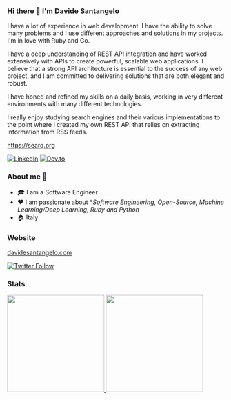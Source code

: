 ### Hi there 👋 I'm Davide Santangelo

I have a lot of experience in web development. I have the ability to solve many problems and I use different approaches and solutions in my projects. I'm in love with Ruby and Go.

I have a deep understanding of REST API integration and have worked extensively with APIs to create powerful, scalable web applications. I believe that a strong API architecture is essential to the success of any web project, and I am committed to delivering solutions that are both elegant and robust.

I have honed and refined my skills on a daily basis, working in very different environments with many different technologies. 

I really enjoy studying search engines and their various implementations to the point where I created my own REST API that relies on extracting information from RSS feeds. 

https://searq.org


<p> <a href="https://www.linkedin.com/in/davidesantangelo/" target="_blank"><img alt="LinkedIn" src="https://img.shields.io/badge/linkedin-%230077B5.svg?&style=for-the-badge&logo=linkedin&logoColor=white" /></a>  <a href="https://dev.to/daviducolo" target="_blank"><img alt="Dev.to" src="https://img.shields.io/badge/dev.to-0A0A0A?style=for-the-badge&logo=dev.to&logoColor=white" /></a> 
</p>

### About me :rocket:
- 🎓 I am a Software Engineer
- ❤️ I am passionate about **Software Engineering, Open-Source, Machine Learning/Deep Learning, Ruby and Python* 
- 🏠 Italy

### Website

[davidesantangelo.com](https://davidesantangelo.com)


[![Twitter Follow][twitter-image]](https://twitter.com/daviducolo)

### Stats

<a href="https://github.com/yasinatesim">
  <img height="225" src="https://github-readme-stats.vercel.app/api?username=davidesantangelo&show_icons=true&theme=dark&include_all_commits=true&count_private=true"/>
  <img height="225" src="https://github-readme-stats.vercel.app/api/top-langs/?username=davidesantangelo&theme=dark"/>
</a>

<br>
<br>

[twitter-image]: https://img.shields.io/twitter/follow/daviducolo?style=social
